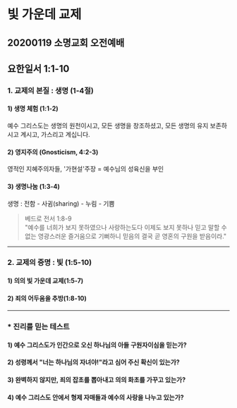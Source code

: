 # 빛 가운데 교제

## 20200119 소명교회 오전예배

## 요한일서 1:1-10

### 1. 교제의 본질 : 생명 (1-4절)

#### 1) 생명 체험 (1:1-2)

예수 그리스도는 생명의 원천이시고, 모든 생명을 창조하셨고, 모든 생명의 유지 보존하시고 계시고, 가스리고 계십니다.

#### 2) 영지주의 (Gnosticism, 4:2-3)

영적인 지혜주의자들, '가현설'주장 = 예수님의 성육신을 부인

#### 3) 생명나눔 (1:3-4)

생명 : 전함 - 사귐(sharing) - 누림 - 기쁨  
> 베드로 전서 1:8-9  
> "예수를 너희가 보지 못하였으나 사랑하는도다 이제도 보지 못하나 믿고 말할 수 없는 영광스러운 즐거움으로 기뻐하니 믿음의 결국 곧 영혼의 구원을 받음이라."

---
### 2. 교제의 증명 : 빛 (1:5-10)

#### 1) 의의 빛 가운데 교제(1:5-7)

#### 2) 죄의 어두움을 추방(1:8-10)

---
### * 진리를 믿는 테스트

#### 1) 예수 그리스도가 인간으로 오신 하나님의 아들 구원자이심을 믿는가?

#### 2) 성령께서 "너는 하나님의 자녀야!"라고 심어 주신 확신이 있는가?

#### 3) 완벽하지 않지만, 죄의 잡초를 뽑아내고 의의 화초를 가꾸고 있는가?

#### 4) 예수 그리스도 안에서 형제 자매들과 예수의 사랑을 나누고 있는가?
